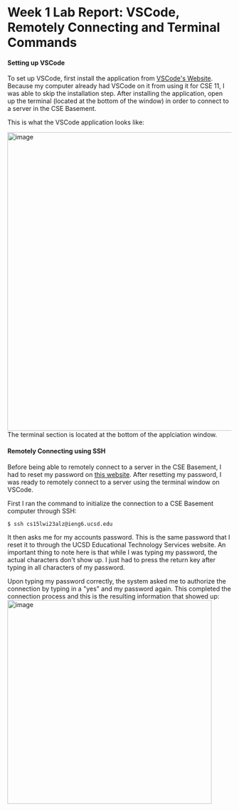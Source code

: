 # Week 1 Lab Report: VSCode, Remotely Connecting and Terminal Commands

#### Setting up VSCode
To set up VSCode, first install the application from [VSCode's Website](https://code.visualstudio.com/).
Because my computer already had VSCode on it from using it for CSE 11, I was able to skip the installation step.
After installing the application, open up the terminal (located at the bottom of the window) in order to connect to a server in the CSE Basement.

This is what the VSCode application looks like:

<img width="672" alt="image" src="https://user-images.githubusercontent.com/70964947/211930459-d799d4e0-7532-4748-b687-9b753bcf81f8.png">
The terminal section is located at the bottom of the applciation window.

#### Remotely Connecting using SSH
Before being able to remotely connect to a server in the CSE Basement, I had to reset my password on [this website](https://sdacs.ucsd.edu/~icc/index.php).
After resetting my password, I was ready to remotely connect to a server using the terminal window on VSCode.

First I ran the command to initialize the connection to a CSE Basement computer through SSH:
```
$ ssh cs15lwi23alz@ieng6.ucsd.edu
```
It then asks me for my accounts password. This is the same password that I reset it to through the UCSD Educational Technology Services website.
An important thing to note here is that while I was typing my password, the actual characters don't show up. I just had to press the return key after typing in all characters of my password.

Upon typing my password correctly, the system asked me to authorize the connection by typing in a "yes" and my password again. This completed the connection process and this is the resulting information that showed up: 
<img width="459" alt="image" src="https://user-images.githubusercontent.com/70964947/211930153-9ff212a6-6ae4-4f6c-b411-819a4fbd5653.png">


